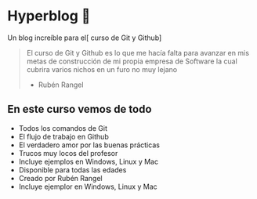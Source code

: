 # Hyperblog 💚
Un blog increíble para el[ curso de Git y Github]
> El curso de Git y Github es lo que me hacía falta para avanzar en mis metas de construcción de mi propia empresa de Software la cual cubrira varios nichos en un furo no muy lejano
> - Rubén Rangel

## En este curso vemos de todo
* Todos los comandos de Git
* El flujo de trabajo en Github
* El verdadero amor por las buenas prácticas
* Trucos muy locos del profesor
* Incluye ejemplos en Windows, Linux y Mac
* Disponible para todas las edades
* Creado por Rubén Rangel
* Incluye ejemplor en Windows, Linux y Mac
